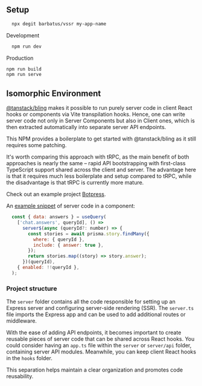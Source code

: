 ## Setup

```bash
  npx degit barbatus/vssr my-app-name
```

Development
```bash
  npm run dev
```

Production
```bash
npm run build
npm run serve
```


## Isomorphic Environment
[@tanstack/bling](https://github.com/TanStack/bling) makes it possible to run purely server code in client React hooks or components via Vite transpilation hooks. Hence, one can write server code not only in Server Components but also in Client ones,
which is then extracted automatically into separate server API endpoints.

This NPM provides a boilerplate to get started with @tanstack/bling as it still requires some patching.

It's worth comparing this approach with tRPC, as the main benefit of both approaches is nearly the same – rapid API bootstrapping with first-class TypeScript support shared across the client and server.
The advantage here is that it requires much less boilerplate and setup compared to tRPC,
while the disadvantage is that tRPC is currently more mature.

Check out an example project [Botpress](https://github.com/barbatus/assess/blob/main/botpress-bling).

An [example snippet](https://github.com/barbatus/assess/blob/main/botpress-bling/src/pages/Bot/index.tsx#L37) of server code in a component:
```js
  const { data: answers } = useQuery(
    ['chat.answers', queryId], () =>
      server$(async (queryId?: number) => {
        const stories = await prisma.story.findMany({
          where: { queryId },
          include: { answer: true },
        });
        return stories.map((story) => story.answer);
      })(queryId),
    { enabled: !!queryId },
  );
```

### Project structure

The `server` folder contains all the code responsible for setting up an Express server and configuring server-side rendering (SSR).
The `server.ts` file imports the Express app and can be used to add additional routes or middleware.

With the ease of adding API endpoints, it becomes important to create reusable pieces of server code that can be shared across React hooks. You could consider having an `app.ts` file within the `server` or `server/api` folder, containing server API modules.
Meanwhile, you can keep client React hooks in the `hooks` folder.

This separation helps maintain a clear organization and promotes code reusability.
